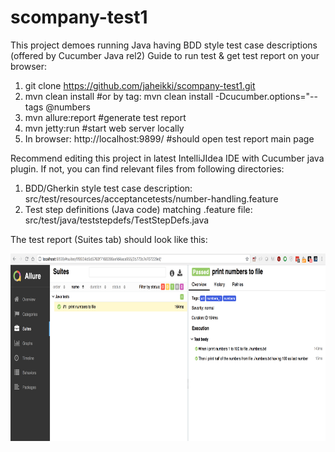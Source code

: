 # scompany-test1

This project demoes running Java having BDD style test case descriptions (offered by Cucumber Java rel2)
Guide to run test & get test report on your browser:
1. git clone https://github.com/jaheikki/scompany-test1.git
2. mvn clean install #or by tag:  mvn clean install -Dcucumber.options="--tags @numbers
3. mvn allure:report #generate test report
4. mvn jetty:run #start web server locally
5. In browser: http://localhost:9899/ #should open test report main page 

Recommend editing this project in latest IntelliJIdea IDE with Cucumber java plugin. If not, you can find relevant files from following directories:
1. BDD/Gherkin style test case description: src/test/resources/acceptancetests/number-handling.feature
2. Test step definitions (Java code)  matching .feature file: src/test/java/teststepdefs/TestStepDefs.java

The test report (Suites tab) should look like this:

 <img src="https://raw.githubusercontent.com/jaheikki/scompany-test1/master/test-report.png" width="600" height="300">

